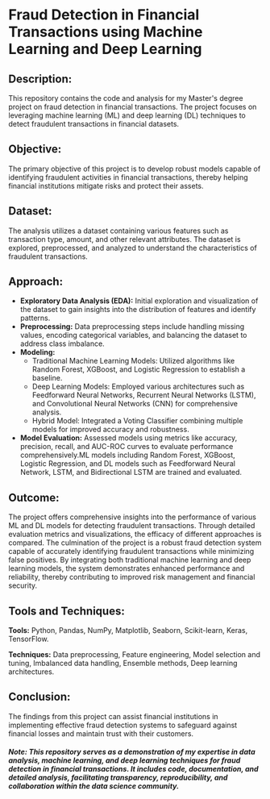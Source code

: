 #  Fraud Detection in Financial Transactions using Machine Learning and Deep Learning

## Description:
This repository contains the code and analysis for my Master's degree project on fraud detection in financial transactions. The project focuses on leveraging machine learning (ML) and deep learning (DL) techniques to detect fraudulent transactions in financial datasets.

## Objective:
The primary objective of this project is to develop robust models capable of identifying fraudulent activities in financial transactions, thereby helping financial institutions mitigate risks and protect their assets.

## Dataset:
The analysis utilizes a dataset containing various features such as transaction type, amount, and other relevant attributes. The dataset is explored, preprocessed, and analyzed to understand the characteristics of fraudulent transactions.

## Approach:

* **Exploratory Data Analysis (EDA):** Initial exploration and visualization of the dataset to gain insights into the distribution of features and identify patterns.
* **Preprocessing:** Data preprocessing steps include handling missing values, encoding categorical variables, and balancing the dataset to address class imbalance.
* **Modeling:** 
  * Traditional Machine Learning Models: Utilized algorithms like Random Forest, XGBoost, and Logistic Regression to establish a baseline.
  * Deep Learning Models: Employed various architectures such as Feedforward Neural Networks, Recurrent Neural Networks (LSTM), and Convolutional Neural Networks (CNN) for comprehensive analysis.
  * Hybrid Model: Integrated a Voting Classifier combining multiple models for improved accuracy and robustness.
* **Model Evaluation:** Assessed models using metrics like accuracy, precision, recall, and AUC-ROC curves to evaluate performance comprehensively.ML models including Random Forest, XGBoost, Logistic Regression, and DL models such as Feedforward Neural Network, LSTM, and Bidirectional LSTM are trained and evaluated.

## Outcome:
The project offers comprehensive insights into the performance of various ML and DL models for detecting fraudulent transactions. Through detailed evaluation metrics and visualizations, the efficacy of different approaches is compared. The culmination of the project is a robust fraud detection system capable of accurately identifying fraudulent transactions while minimizing false positives. By integrating both traditional machine learning and deep learning models, the system demonstrates enhanced performance and reliability, thereby contributing to improved risk management and financial security.

## Tools and Techniques:

**Tools:** Python, Pandas, NumPy, Matplotlib, Seaborn, Scikit-learn, Keras, TensorFlow.

**Techniques:** Data preprocessing, Feature engineering, Model selection and tuning, Imbalanced data handling, Ensemble methods, Deep learning architectures.


## Conclusion:
The findings from this project can assist financial institutions in implementing effective fraud detection systems to safeguard against financial losses and maintain trust with their customers.

##### Note: *This repository serves as a demonstration of my expertise in data analysis, machine learning, and deep learning techniques for fraud detection in financial transactions. It includes code, documentation, and detailed analysis, facilitating transparency, reproducibility, and collaboration within the data science community.*




